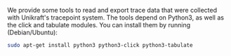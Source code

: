 We provide some tools to read and export trace data that were collected with Unikraft's tracepoint system.
The tools depend on Python3, as well as the click and tabulate modules.
You can install them by running (Debian/Ubuntu):

```bash
sudo apt-get install python3 python3-click python3-tabulate
```
